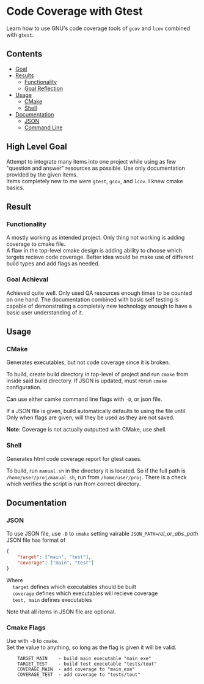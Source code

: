 # Code Coverage with Gtest
Learn how to use GNU's code coverage tools of `gcov` and `lcov` combined with `gtest`.

## Contents

* [Goal](#high-level-goal)
* [Results](#result)
    * [Functionality](#functionality)
    * [Goal Reflection](#goal-gchieval)
* [Usage](#usage)
    * [CMake](#cmake)
    * [Shell](#shell)
* [Documentation](#documentation)
    * [JSON](#json)
    * [Command Line](#cmake-flags)

## High Level Goal
Attempt to integrate many items into one project while using as few "question and answer" resources as possible. Use only documentation provided by the given items.  
Items completely new to me were `gtest`, `gcov`, and `lcov`. I knew cmake basics.

## Result
### Functionality
A mostly working as intended project. Only thing not working is adding coverage to cmake file.  
A flaw in the top-level cmake design is adding ability to choose which tergets recieve code coverage. Better idea would be make use of different build types and add flags as needed.

### Goal Achieval
Achieved quite well. Only used QA resources enough times to be counted on one hand. The documentation combined with basic self testing is capable of demonstrating a completely new technology enough to have a basic user understanding of it.

## Usage
### CMake
Generates executables, but not code coverage since it is broken.  

To build, create build directory in top-level of project and run `cmake` from inside said build directory. If JSON is updated, must rerun `cmake` configuration.  

Can use either camke command line flags with `-D`, or json file.  

If a JSON file is given, build automatically defaults to using the file until. Only when flags are given, will they be used as they are not saved.

**Note**: Coverage is not actually outputted with CMake, use shell.

### Shell
Generates html code coverage report for gtest cases.  

To build, run `manual.sh` in the directory it is located. So if the full path is `/home/user/proj/manual.sh`, run from `/home/user/proj`. There is a check which verifies the script is run from correct directory.

## Documentation
### JSON
To use JSON file, use `-D` to `cmake` setting vairable `JSON_PATH=`*rel_or_abs_path*
JSON file has format of 
```json
{
    "target": ["main", "test"],
    "coverage": ["main", "test"]
}
```
Where  
&nbsp;&nbsp;&nbsp;&nbsp;`target` defines which executables should be built  
&nbsp;&nbsp;&nbsp;&nbsp;`coverage` defines which executables will recieve coverage  
&nbsp;&nbsp;&nbsp;&nbsp;`test, main` defines executables  

Note that all items in JSON file are optional.
### Cmake Flags
Use with `-D` to `cmake`.  
Set the value to anything, so long as the flag is given it will be valid.
```
    TARGET_MAIN    - build main executable "main_exe" 
    TARGET_TEST    - build test executable "tests/tout"
    COVERAGE_MAIN  - add coverage to "main_exe"
    COVERAGE_TEST  - add coverage to "tests/tout" 
```
